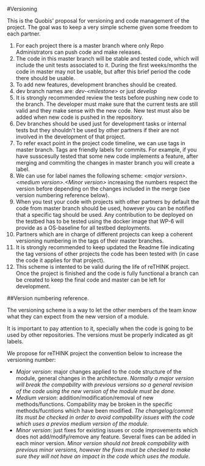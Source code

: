 #Versioning

This is the Quobis' proposal for  versioning and code management of the project. The goal was to keep a very simple scheme given some freedom to each partner.

1. For each project there is a master branch where only Repo Administrators can push code and make releases. 
2. The code in this master branch will be stable and tested code, which will include the unit tests associated to it. During the first weeks/months the code in master may not be usable, but after this brief period the code there should be usable. 
3. To add new features, development branches should be created. 
4. dev branch names are: *dev-\<milestone\>* or just *develop*
5. It is strongly recommended review the tests before pushing new code to the branch. The developer must make sure that the current tests are still valid and they make sense with the new code. New test must also be added when new code is pushed in the repository.
6. Dev branches should be used just for development tasks or internal tests but they shouldn't be used by other partners if their are not involved in the development of that project.
7. To refer exact point in the project code timeline, we can use tags in master branch. Tags are friendly labels for commits. For example, if you have susscesully tested that some new code implements a feature, after merging and commiting the changes in master branch you will create a label.
8. We can use for label names the following scheme: *\<major version\>.\<medium version\>.\<Minor version\>*
increasing the numbers respect the version before depending on the changes included in the merge (see version numbering reference below).
9. When you test your code with projects with other partners by default the code from master branch should be used, however you can be notified that a specific tag should be used. Any contribution to be deployed on the testbed has to be tested using the docker image that WP-6 will provide as a OS-baseline for all testbed deployments.
10. Partners which are in charge of different projects can keep a coherent versioning numbering in the tags of their master branches.
11. It is strongly recommended to keep updated the Readme file indicating the tag versions of other projects the code has been tested with (in case the code it applies for that project).
12. This scheme is intented to be valid during the life of reTHINK project. Once the project is finished and the code is fully functional a branch can be created to keep the final code and master can be left for development.

##Version numbering reference. 

The versioning scheme is a way to let the other members of the team know what they can expect from the new version of a module.

It is important to pay attention to it, specially when the code is going to be used by other repositories. The versions must be properly indicated as git labels.

We propose for reTHINK project the convention below to increase the versioning number:

* *Major version*: major changes applied to the code structure of the module, general changes in the architecture. *Normally a major version will break the compability with previous versions so a general revision of the code using the new version of the module must be done.*   
* *Medium version*: addition/modification/removal of new methods/functions. Compability may be broken in the specific methods/fucntions which have been modified. *The changelog/commit lits must be checked in order to avoid compability issues with the code which uses a previos medium version of the module.* 
* _Minor version_: just fixes for existing issues or code improvements which does not add/modify/remove any  feature. Several fixes can be added in each minor version. *Minor version should not break compability with previous minor versions, however the fixes must be checked to make sure they will not have an impact in the code which uses the module.* 
